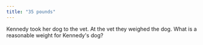 ```yaml
---
title: "35 pounds"
---
```

Kennedy took her dog to the vet. At the vet they weighed the dog. What is a reasonable weight for Kennedy's dog?

